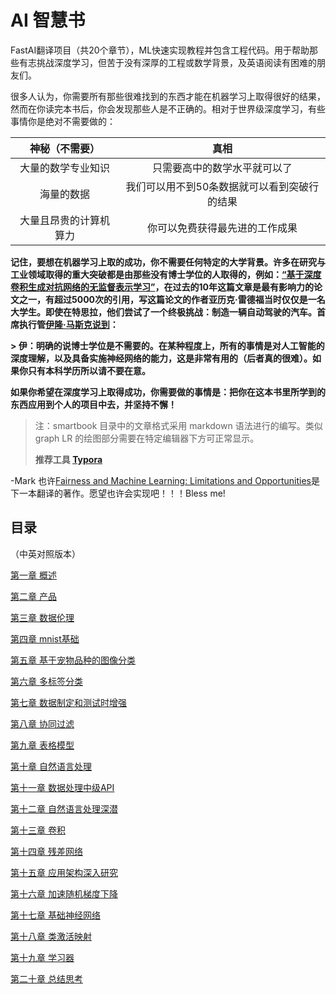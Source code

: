 # AI 智慧书

FastAI翻译项目（共20个章节），ML快速实现教程并包含工程代码。用于帮助那些有志挑战深度学习，但苦于没有深厚的工程或数学背景，及英语阅读有困难的朋友们。

很多人认为，你需要所有那些很难找到的东西才能在机器学习上取得很好的结果，然而在你读完本书后，你会发现那些人是不正确的。相对于世界级深度学习，有些事情你是绝对不需要做的：

|     神秘（不需要）     |                     真相                     |
| :--------------------: | :------------------------------------------: |
|   大量的数学专业知识   |         只需要高中的数学水平就可以了         |
|       海量的数据       | 我们可以用不到50条数据就可以看到突破行的结果 |
| 大量且昂贵的计算机算力 |        你可以免费获得最先进的工作成果        |

**记住，要想在机器学习上取的成功，你不需要任何特定的大学背景。许多在研究与工业领域取得的重大突破都是由那些没有博士学位的人取得的，例如：[“基于深度卷积生成对抗网络的无监督表示学习”](https://arxiv.org/abs/1511.06434)，在过去的10年这篇文章是最有影响力的论文之一，有超过5000次的引用，写这篇论文的作者亚历克·雷德福当时仅仅是一名大学生。即使在特思拉，他们尝试了一个终极挑战：制造一辆自动驾驶的汽车。首席执行管[伊隆·马斯克说到](https://twitter.com/elonmusk/status/1224089444963311616)：**

**> 伊：明确的说博士学位是不需要的。在某种程度上，所有的事情是对人工智能的深度理解，以及具备实施神经网络的能力，这是非常有用的（后者真的很难）。如果你只有本科学历所以请不要在意。**
>
**如果你希望在深度学习上取得成功，你需要做的事情是：把你在这本书里所学到的东西应用到个人的项目中去，并坚持不懈！**
> 注：smartbook 目录中的文章格式采用 markdown 语法进行的编写。类似 graph LR 的绘图部分需要在特定编辑器下方可正常显示。
>
>**推荐工具 [Typora](https://www.typora.io/)**

-Mark 也许[Fairness and Machine Learning: Limitations and Opportunities](https://fairmlbook.org/#course-materials)是下一本翻译的著作。愿望也许会实现吧！！！Bless me!
## 目录
（中英对照版本）

[第一章 概述](./smartbook/Fastai-01.md)

[第二章 产品](./smartbook/Fastai-02.md)

[第三章 数据伦理](./smartbook/Fastai-03.md)

[第四章 mnist基础](./smartbook/Fastai-04.md)

[第五章 基于宠物品种的图像分类](./smartbook/Fastai-05.md)

[第六章 多标签分类](./smartbook/Fastai-06.md)

[第七章 数据制定和测试时增强](./smartbook/Fastai-07.md)

[第八章 协同过滤](./smartbook/Fastai-08.md)

[第九章 表格模型](./smartbook/Fastai-09.md)

[第十章 自然语言处理](./smartbook/Fastai_10.md)

[第十一章 数据处理中级API](./smartbook/Fastai_11.md)

[第十二章 自然语言处理深潜](./smartbook/Fastai_12.md)

[第十三章 卷积](./smartbook/Fastai_13.md)

[第十四章 残差网络](./smartbook/Fastai_14.md)

[第十五章 应用架构深入研究](./smartbook/Fastai_15.md)

[第十六章 加速随机梯度下降](./smartbook/Fastai_16.md)

[第十七章 基础神经网络](./smartbook/Fastai_17.md)

[第十八章 类激活映射](./smartbook/Fastai_18.md)

[第十九章 学习器](./smartbook/Fastai_19.md)

[第二十章 总结思考](./smartbook/Fastai_20.md)

